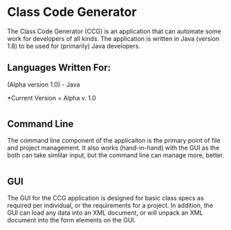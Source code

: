 # Class Code Generator
The Class Code Generator (CCG) is an application that can automate some work for developers of all kinds.  The application is written in Java (version 1.8) to be used for (primarily) Java developers.

## Languages Written For:
(Alpha version 1.0) - Java


*Current Version = Alpha v. 1.0

#
## Command Line
The command line component of the applicaiton is the primary point of file and project management.  It also works (hand-in-hand) with the GUI as the both can take simlilar input, but the command line can manage more, better.

#
## GUI
The GUI for the CCG application is designed for basic class specs as required per individual, or the requirements for a project.  In addition, the GUI can load any data into an XML document, or will unpack an XML document into the form elements on the GUI.
